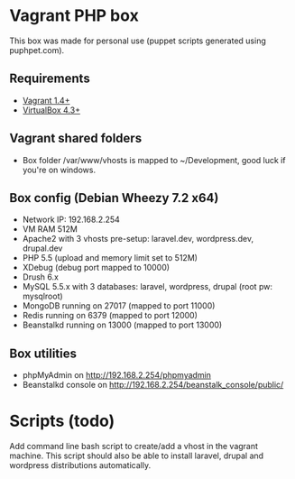 Vagrant PHP box
===============

This box was made for personal use (puppet scripts generated using puphpet.com).

## Requirements
* [Vagrant 1.4+](http://www.vagrantup.com/downloads.html)
* [VirtualBox 4.3+](https://www.virtualbox.org/wiki/Downloads)

## Vagrant shared folders
* Box folder /var/www/vhosts is mapped to ~/Development, good luck if you're on windows.

## Box config (Debian Wheezy 7.2 x64)
* Network IP: 192.168.2.254
* VM RAM 512M
* Apache2 with 3 vhosts pre-setup: laravel.dev, wordpress.dev, drupal.dev
* PHP 5.5 (upload and memory limit set to 512M)
* XDebug (debug port mapped to 10000)
* Drush 6.x
* MySQL 5.5.x with 3 databases: laravel, wordpress, drupal (root pw: mysqlroot)
* MongoDB running on 27017 (mapped to port 11000)
* Redis running on 6379 (mapped to port 12000)
* Beanstalkd running on 13000 (mapped to port 13000)

## Box utilities
* phpMyAdmin on http://192.168.2.254/phpmyadmin
* Beanstalkd console on http://192.168.2.254/beanstalk_console/public/

# Scripts (todo)
Add command line bash script to create/add a vhost in the vagrant machine.
This script should also be able to install laravel, drupal and wordpress distributions automatically.
